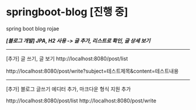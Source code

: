 # springboot-blog [진행 중]
spring boot blog rojae

___[블로그 개발] JPA, H2 사용 -> 글 추가, 리스트로 확인, 글 상세 보기___

*** 
[추가] 글 쓰기, 글 보기
http://localhost:8080/post/list

http://localhost:8080/post/write?subject=테스트제목&content=테스트내용


***
[추가] 블로그 글쓰기 에디터 추가, 마크다운 형식 지원 추가

http://localhost:8080/post/list
http://localhost:8080/post/write

